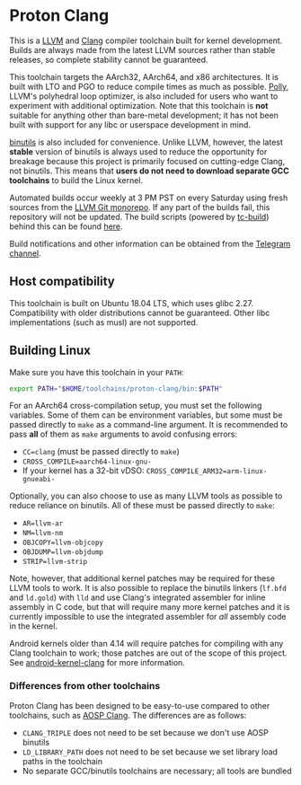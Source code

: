 # Proton Clang

This is a [LLVM](https://llvm.org/) and [Clang](https://clang.llvm.org/) compiler toolchain built for kernel development. Builds are always made from the latest LLVM sources rather than stable releases, so complete stability cannot be guaranteed.

This toolchain targets the AArch32, AArch64, and x86 architectures. It is built with LTO and PGO to reduce compile times as much as possible. [Polly](https://polly.llvm.org/), LLVM's polyhedral loop optimizer, is also included for users who want to experiment with additional optimization. Note that this toolchain is **not** suitable for anything other than bare-metal development; it has not been built with support for any libc or userspace development in mind.

[binutils](https://www.gnu.org/software/binutils/) is also included for convenience. Unlike LLVM, however, the latest **stable** version of binutils is always used to reduce the opportunity for breakage because this project is primarily focused on cutting-edge Clang, not binutils. This means that **users do not need to download separate GCC toolchains** to build the Linux kernel.

Automated builds occur weekly at 3 PM PST on every Saturday using fresh sources from the [LLVM Git monorepo](https://github.com/llvm/llvm-project). If any part of the builds fail, this repository will not be updated. The build scripts (powered by [tc-build](https://github.com/ClangBuiltLinux/tc-build)) behind this can be found [here](https://github.com/kdrag0n/proton-clang-build).

Build notifications and other information can be obtained from the [Telegram channel](https://t.me/proton_clang_ci).

## Host compatibility

This toolchain is built on Ubuntu 18.04 LTS, which uses glibc 2.27. Compatibility with older distributions cannot be guaranteed. Other libc implementations (such as musl) are not supported.

## Building Linux

Make sure you have this toolchain in your `PATH`:

```bash
export PATH="$HOME/toolchains/proton-clang/bin:$PATH"
```

For an AArch64 cross-compilation setup, you must set the following variables. Some of them can be environment variables, but some must be passed directly to `make` as a command-line argument. It is recommended to pass **all** of them as `make` arguments to avoid confusing errors:

- `CC=clang` (must be passed directly to `make`)
- `CROSS_COMPILE=aarch64-linux-gnu-`
- If your kernel has a 32-bit vDSO: `CROSS_COMPILE_ARM32=arm-linux-gnueabi-`

Optionally, you can also choose to use as many LLVM tools as possible to reduce reliance on binutils. All of these must be passed directly to `make`:

- `AR=llvm-ar`
- `NM=llvm-nm`
- `OBJCOPY=llvm-objcopy`
- `OBJDUMP=llvm-objdump`
- `STRIP=llvm-strip`

Note, however, that additional kernel patches may be required for these LLVM tools to work. It is also possible to replace the binutils linkers (`lf.bfd` and `ld.gold`) with `lld` and use Clang's integrated assembler for inline assembly in C code, but that will require many more kernel patches and it is currently impossible to use the integrated assembler for *all* assembly code in the kernel.

Android kernels older than 4.14 will require patches for compiling with any Clang toolchain to work; those patches are out of the scope of this project. See [android-kernel-clang](https://github.com/nathanchance/android-kernel-clang) for more information.

### Differences from other toolchains

Proton Clang has been designed to be easy-to-use compared to other toolchains, such as [AOSP Clang](https://android.googlesource.com/platform/prebuilts/clang/host/linux-x86/). The differences are as follows:

- `CLANG_TRIPLE` does not need to be set because we don't use AOSP binutils
- `LD_LIBRARY_PATH` does not need to be set because we set library load paths in the toolchain
- No separate GCC/binutils toolchains are necessary; all tools are bundled

